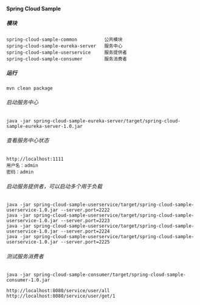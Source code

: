 #### Spring Cloud Sample

##### 模块
    spring-cloud-sample-common          公共模块
    spring-cloud-sample-eureka-server   服务中心
    spring-cloud-sample-userservice     服务提供者
    spring-cloud-sample-consumer        服务消费者
    
##### 运行
    mvn clean package

###### 启动服务中心
    java -jar spring-cloud-sample-eureka-server/target/spring-cloud-sample-eureka-server-1.0.jar
    
###### 查看服务中心状态
    http://localhost:1111
    用户名：admin
    密码：admin
    
###### 启动服务提供者，可以启动多个用于负载
    java -jar spring-cloud-sample-userservice/target/spring-cloud-sample-userservice-1.0.jar --server.port=2222
    java -jar spring-cloud-sample-userservice/target/spring-cloud-sample-userservice-1.0.jar --server.port=2223
    java -jar spring-cloud-sample-userservice/target/spring-cloud-sample-userservice-1.0.jar --server.port=2224
    java -jar spring-cloud-sample-userservice/target/spring-cloud-sample-userservice-1.0.jar --server.port=2225
    
###### 测试服务消费者
    java -jar spring-cloud-sample-consumer/target/spring-cloud-sample-consumer-1.0.jar
    
    http://localhost:8080/service/user/all
    http://localhost:8080/service/user/get/1